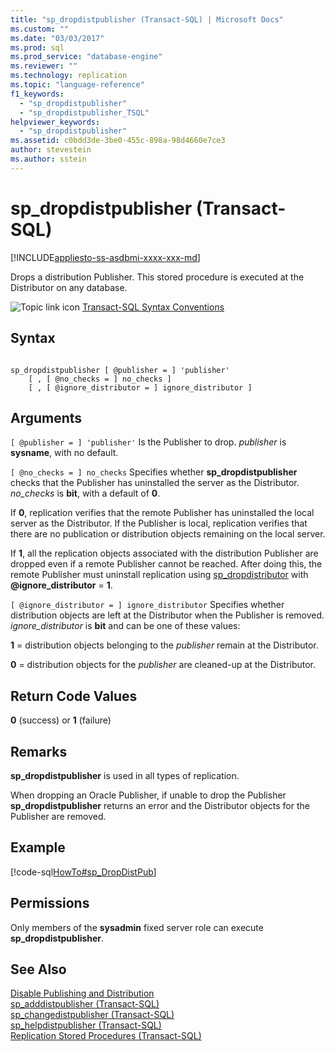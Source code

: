 ```yaml
---
title: "sp_dropdistpublisher (Transact-SQL) | Microsoft Docs"
ms.custom: ""
ms.date: "03/03/2017"
ms.prod: sql
ms.prod_service: "database-engine"
ms.reviewer: ""
ms.technology: replication
ms.topic: "language-reference"
f1_keywords: 
  - "sp_dropdistpublisher"
  - "sp_dropdistpublisher_TSQL"
helpviewer_keywords: 
  - "sp_dropdistpublisher"
ms.assetid: c0bdd3de-3be0-455c-898a-98d4660e7ce3
author: stevestein
ms.author: sstein
---
```

# sp_dropdistpublisher (Transact-SQL)
[!INCLUDE[appliesto-ss-asdbmi-xxxx-xxx-md](../../includes/appliesto-ss-asdbmi-xxxx-xxx-md.md)]

  Drops a distribution Publisher. This stored procedure is executed at the Distributor on any database.  
  
 ![Topic link icon](../../database-engine/configure-windows/media/topic-link.gif "Topic link icon") [Transact-SQL Syntax Conventions](../../t-sql/language-elements/transact-sql-syntax-conventions-transact-sql.md)  
  
## Syntax  
  
```  
  
sp_dropdistpublisher [ @publisher = ] 'publisher'  
    [ , [ @no_checks = ] no_checks ]  
    [ , [ @ignore_distributor = ] ignore_distributor ]  
```  
  
## Arguments  
`[ @publisher = ] 'publisher'`
 Is the Publisher to drop. *publisher* is **sysname**, with no default.  
  
`[ @no_checks = ] no_checks`
 Specifies whether **sp_dropdistpublisher** checks that the Publisher has uninstalled the server as the Distributor. *no_checks* is **bit**, with a default of **0**.  
  
 If **0**, replication verifies that the remote Publisher has uninstalled the local server as the Distributor. If the Publisher is local, replication verifies that there are no publication or distribution objects remaining on the local server.  
  
 If **1**, all the replication objects associated with the distribution Publisher are dropped even if a remote Publisher cannot be reached. After doing this, the remote Publisher must uninstall replication using [sp_dropdistributor](../../relational-databases/system-stored-procedures/sp-dropdistributor-transact-sql.md) with **@ignore_distributor** = **1**.  
  
`[ @ignore_distributor = ] ignore_distributor`
 Specifies whether distribution objects are left at the Distributor when the Publisher is removed. *ignore_distributor* is **bit** and can be one of these values:  
  
 **1** = distribution objects belonging to the *publisher* remain at the Distributor.  
  
 **0** = distribution objects for the *publisher* are cleaned-up at the Distributor.  
  
## Return Code Values  
 **0** (success) or **1** (failure)  
  
## Remarks  
 **sp_dropdistpublisher** is used in all types of replication.  
  
 When dropping an Oracle Publisher, if unable to drop the Publisher **sp_dropdistpublisher** returns an error and the Distributor objects for the Publisher are removed.  
  
## Example  
 [!code-sql[HowTo#sp_DropDistPub](../../relational-databases/replication/codesnippet/tsql/sp-dropdistpublisher-tra_1.sql)]  
  
## Permissions  
 Only members of the **sysadmin** fixed server role can execute **sp_dropdistpublisher**.  
  
## See Also  
 [Disable Publishing and Distribution](../../relational-databases/replication/disable-publishing-and-distribution.md)   
 [sp_adddistpublisher &#40;Transact-SQL&#41;](../../relational-databases/system-stored-procedures/sp-adddistpublisher-transact-sql.md)   
 [sp_changedistpublisher &#40;Transact-SQL&#41;](../../relational-databases/system-stored-procedures/sp-changedistpublisher-transact-sql.md)   
 [sp_helpdistpublisher &#40;Transact-SQL&#41;](../../relational-databases/system-stored-procedures/sp-helpdistpublisher-transact-sql.md)   
 [Replication Stored Procedures &#40;Transact-SQL&#41;](../../relational-databases/system-stored-procedures/replication-stored-procedures-transact-sql.md)  
  
  
